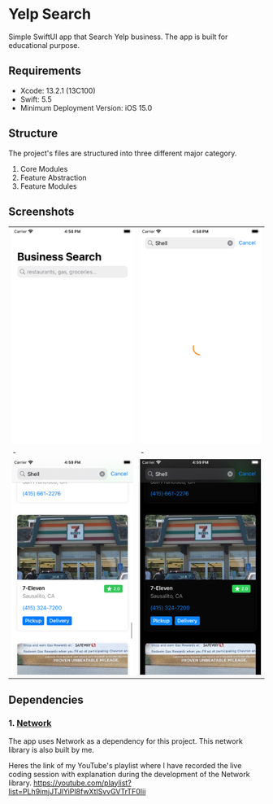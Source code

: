 # Yelp Search

Simple SwiftUI app that Search Yelp business. The app is built for educational purpose.

## Requirements

- Xcode: 13.2.1 (13C100)
- Swift: 5.5
- Minimum Deployment Version: iOS 15.0

## Structure

The project's files are structured into three different major category.
1. Core Modules 
2. Feature Abstraction
3. Feature Modules

## Screenshots

|||
|-|-|
|![Landing](docs/images/landing.png)|![Spinner](docs/images/spinner.png)|
|-|-|
|![Result](docs/images/result.png)|![Darkmode](docs/images/darkmode.png)|


## Dependencies

### 1. [Network](https://github.com/karthikkeyan/Network)
The app uses Network as a dependency for this project. This network library is also built by me.

Heres the link of my YouTube's playlist where I have recorded the live coding session with explanation during the development of the Network library.
https://youtube.com/playlist?list=PLh9imjJTJlYiPl8fwXtISvvGVTrTF0Iii

